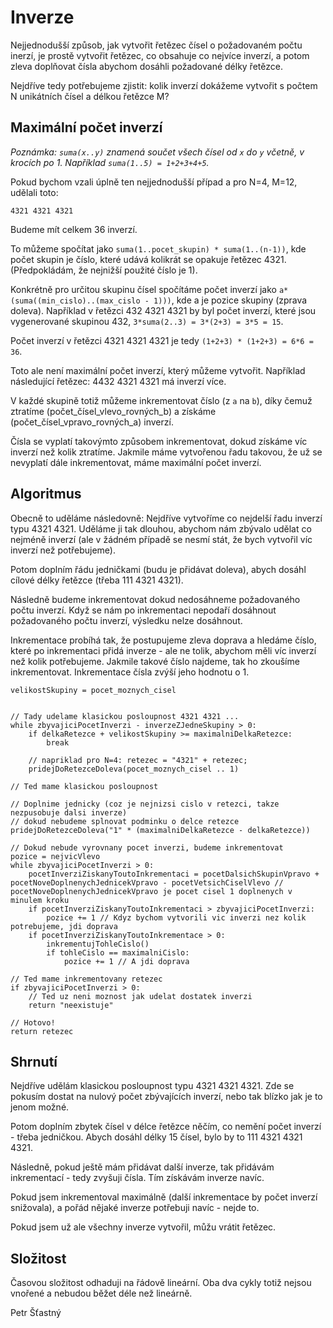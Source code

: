 # Inverze

Nejjednodušší způsob, jak vytvořit řetězec čísel o požadovaném počtu inerzí, je prostě vytvořit řetězec, co obsahuje co nejvíce inverzí, a potom zleva doplňovat čísla abychom dosáhli požadované délky řetězce.

Nejdříve tedy potřebujeme zjistit: kolik inverzí dokážeme vytvořit s počtem N unikátních čísel a délkou řetězce M?

## Maximální počet inverzí

*Poznámka: `suma(x..y)` znamená součet všech čísel od `x` do `y` včetně, v krocích po 1. Například `suma(1..5) = 1+2+3+4+5`.*

Pokud bychom vzali úplně ten nejjednodušší případ a pro N=4, M=12, udělali toto:

`4321 4321 4321`

Budeme mít celkem 36 inverzí.

To můžeme spočítat jako `suma(1..pocet_skupin) * suma(1..(n-1))`, kde počet skupin je číslo, které udává kolikrát se opakuje řetězec 4321. (Předpokládám, že nejnižší použité číslo je 1).

Konkrétně pro určitou skupinu čísel spočítáme počet inverzí jako `a*(suma((min_cislo)..(max_cislo - 1)))`, kde a je pozice skupiny (zprava doleva). Například v řetězci 432 4321 4321 by byl počet inverzí, které jsou vygenerované skupinou 432, `3*suma(2..3) = 3*(2+3) = 3*5 = 15`.

Počet inverzí v řetězci 4321 4321 4321 je tedy `(1+2+3) * (1+2+3) = 6*6 = 36`. 

Toto ale není maximální počet inverzí, který můžeme vytvořit. Například následující řetězec: 4432 4321 4321 má inverzí více.

V každé skupině totiž můžeme inkrementovat číslo (z `a` na `b`), díky čemuž ztratíme (počet_čísel_vlevo_rovných_b) a získáme (počet_čísel_vpravo_rovných_a) inverzí.

Čísla se vyplatí takovýmto způsobem inkrementovat, dokud získáme víc inverzí než kolik ztratíme. Jakmile máme vytvořenou řadu takovou, že už se nevyplatí dále inkrementovat, máme maximální počet inverzí.

## Algoritmus

Obecně to uděláme následovně: Nejdříve vytvoříme co nejdelší řadu inverzí typu 4321 4321. Uděláme ji tak dlouhou, abychom nám zbývalo udělat co nejméně inverzí (ale v žádném případě se nesmí stát, že bych vytvořil víc inverzí než potřebujeme).

Potom doplním řádu jedničkami (budu je přidávat doleva), abych dosáhl cílové délky řetězce (třeba 111 4321 4321).

Následně budeme inkrementovat dokud nedosáhneme požadovaného počtu inverzí. Když se nám po inkrementaci nepodaří dosáhnout požadovaného počtu inverzí, výsledku nelze dosáhnout.

Inkrementace probíhá tak, že postupujeme zleva doprava a hledáme číslo, které po inkrementaci přidá inverze - ale ne tolik, abychom měli víc inverzí než kolik potřebujeme. Jakmile takové číslo najdeme, tak ho zkoušíme inkrementovat. Inkrementace čísla zvýší jeho hodnotu o 1.

```
velikostSkupiny = pocet_moznych_cisel


// Tady udelame klasickou posloupnost 4321 4321 ...
while zbyvajiciPocetInverzi - inverzeZJedneSkupiny > 0:
    if delkaRetezce + velikostSkupiny >= maximalniDelkaRetezce:
        break
    
    // napriklad pro N=4: retezec = "4321" + retezec;
    pridejDoRetezceDoleva(pocet_moznych_cisel .. 1)

// Ted mame klasickou posloupnost

// Doplnime jednicky (coz je nejnizsi cislo v retezci, takze nezpusobuje dalsi inverze)
// dokud nebudeme splnovat podminku o delce retezce
pridejDoRetezceDoleva("1" * (maximalniDelkaRetezce - delkaRetezce))

// Dokud nebude vyrovnany pocet inverzi, budeme inkrementovat
pozice = nejvicVlevo
while zbyvajiciPocetInverzi > 0:
    pocetInverziZiskanyToutoInkrementaci = pocetDalsichSkupinVpravo + pocetNoveDoplnenychJednicekVpravo - pocetVetsichCiselVlevo // pocetNoveDoplnenychJednicekVpravo je pocet cisel 1 doplnenych v minulem kroku
    if pocetInverziZiskanyToutoInkrementaci > zbyvajiciPocetInverzi:
        pozice += 1 // Kdyz bychom vytvorili vic inverzi nez kolik potrebujeme, jdi doprava
    if pocetInverziZiskanyToutoInkrementace > 0:
        inkrementujTohleCislo()
        if tohleCislo == maximalniCislo:
            pozice += 1 // A jdi doprava

// Ted mame inkrementovany retezec
if zbyvajiciPocetInverzi > 0:
    // Ted uz neni moznost jak udelat dostatek inverzi
    return "neexistuje"

// Hotovo!
return retezec
```

## Shrnutí

Nejdříve udělám klasickou posloupnost typu 4321 4321 4321. Zde se pokusím dostat na nulový počet zbývajících inverzí, nebo tak blízko jak je to jenom možné.

Potom doplním zbytek čísel v délce řetězce něčím, co nemění počet inverzí - třeba jedničkou. Abych dosáhl délky 15 čísel, bylo by to 111 4321 4321 4321.

Následně, pokud ještě mám přidávat další inverze, tak přidávám inkrementací - tedy zvyšuji čísla. Tím získávám inverze navíc.

Pokud jsem inkrementoval maximálně (další inkrementace by počet inverzí snižovala), a pořád nějaké inverze potřebuji navíc - nejde to.

Pokud jsem už ale všechny inverze vytvořil, můžu vrátit řetězec.

## Složitost

Časovou složitost odhaduji na řádově lineární. Oba dva cykly totiž nejsou vnořené a nebudou běžet déle než lineárně.

Petr Šťastný